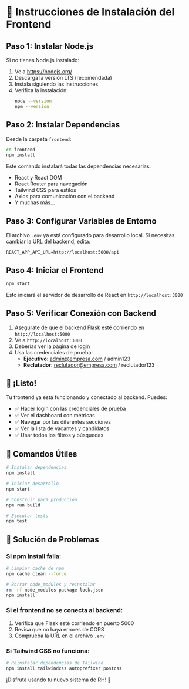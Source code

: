 # 🚀 Instrucciones de Instalación del Frontend

## Paso 1: Instalar Node.js

Si no tienes Node.js instalado:

1. Ve a https://nodejs.org/
2. Descarga la versión LTS (recomendada)
3. Instala siguiendo las instrucciones
4. Verifica la instalación:
   ```bash
   node --version
   npm --version
   ```

## Paso 2: Instalar Dependencias

Desde la carpeta `frontend`:

```bash
cd frontend
npm install
```

Este comando instalará todas las dependencias necesarias:
- React y React DOM
- React Router para navegación
- Tailwind CSS para estilos
- Axios para comunicación con el backend
- Y muchas más...

## Paso 3: Configurar Variables de Entorno

El archivo `.env` ya está configurado para desarrollo local. Si necesitas cambiar la URL del backend, edita:

```env
REACT_APP_API_URL=http://localhost:5000/api
```

## Paso 4: Iniciar el Frontend

```bash
npm start
```

Esto iniciará el servidor de desarrollo de React en `http://localhost:3000`

## Paso 5: Verificar Conexión con Backend

1. Asegúrate de que el backend Flask esté corriendo en `http://localhost:5000`
2. Ve a `http://localhost:3000`
3. Deberías ver la página de login
4. Usa las credenciales de prueba:
   - **Ejecutivo**: admin@empresa.com / admin123
   - **Reclutador**: reclutador@empresa.com / reclutador123

## 🎯 ¡Listo!

Tu frontend ya está funcionando y conectado al backend. Puedes:

- ✅ Hacer login con las credenciales de prueba
- ✅ Ver el dashboard con métricas
- ✅ Navegar por las diferentes secciones
- ✅ Ver la lista de vacantes y candidatos
- ✅ Usar todos los filtros y búsquedas

## 🔧 Comandos Útiles

```bash
# Instalar dependencias
npm install

# Iniciar desarrollo
npm start

# Construir para producción
npm run build

# Ejecutar tests
npm test
```

## 🐛 Solución de Problemas

### Si npm install falla:
```bash
# Limpiar cache de npm
npm cache clean --force

# Borrar node_modules y reinstalar
rm -rf node_modules package-lock.json
npm install
```

### Si el frontend no se conecta al backend:
1. Verifica que Flask esté corriendo en puerto 5000
2. Revisa que no haya errores de CORS
3. Comprueba la URL en el archivo `.env`

### Si Tailwind CSS no funciona:
```bash
# Reinstalar dependencias de Tailwind
npm install tailwindcss autoprefixer postcss
```

¡Disfruta usando tu nuevo sistema de RH! 🎉
